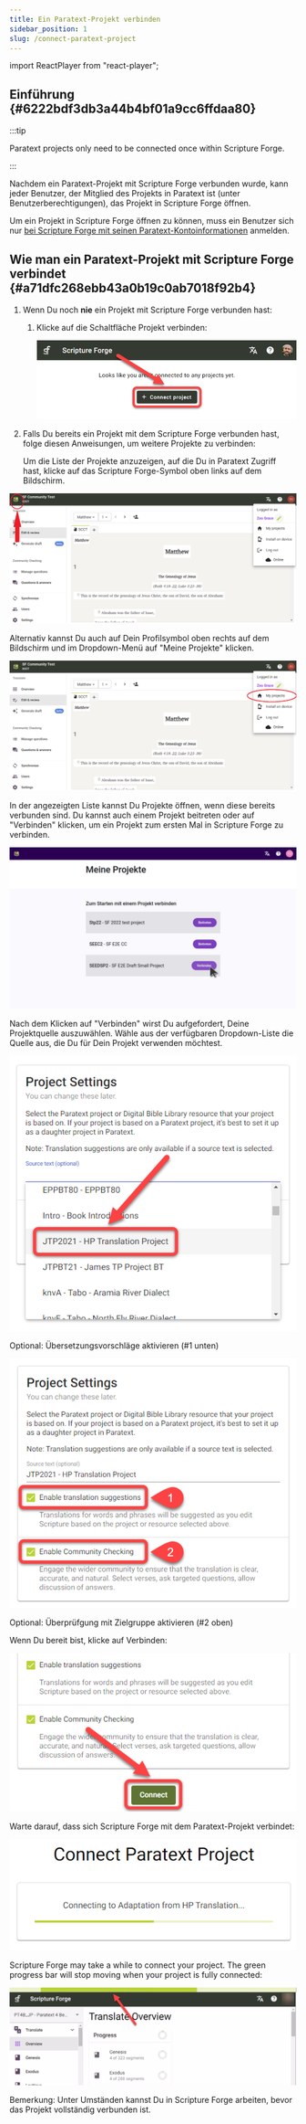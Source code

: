 ```yaml
---
title: Ein Paratext-Projekt verbinden
sidebar_position: 1
slug: /connect-paratext-project
---
```


import ReactPlayer from "react-player";

## Einführung {#6222bdf3db3a44b4bf01a9cc6ffdaa80}

:::tip

Paratext projects only need to be connected once within Scripture Forge.

:::

Nachdem ein Paratext-Projekt mit Scripture Forge verbunden wurde, kann jeder Benutzer, der Mitglied des Projekts in Paratext ist (unter Benutzerberechtigungen), das Projekt in Scripture Forge öffnen.


Um ein Projekt in Scripture Forge öffnen zu können, muss ein Benutzer sich nur [bei Scripture Forge mit seinen Paratext-Kontoinformationen](/log-in) anmelden.

<div class="player-wrapper"><ReactPlayer controls url="https://youtu.be/exEJxc19Zm4" /></div>

## Wie man ein Paratext-Projekt mit Scripture Forge verbindet {#a71dfc268ebb43a0b19c0ab7018f92b4}

1. Wenn Du noch **nie** ein Projekt mit Scripture Forge verbunden hast:
    1. Klicke auf die Schaltfläche Projekt verbinden:

        ![](./268421786.png)

2. Falls Du bereits ein Projekt mit dem Scripture Forge verbunden hast, folge diesen Anweisungen, um weitere Projekte zu verbinden:

    Um die Liste der Projekte anzuzeigen, auf die Du in Paratext Zugriff hast, klicke auf das Scripture Forge-Symbol oben links auf dem Bildschirm.

![](./2112594915.png)


Alternativ kannst Du auch auf Dein Profilsymbol oben rechts auf dem Bildschirm und im Dropdown-Menü auf "Meine Projekte" klicken.


![](./1201536679.png)


In der angezeigten Liste kannst Du Projekte öffnen, wenn diese bereits verbunden sind. Du kannst auch einem Projekt beitreten oder auf "Verbinden" klicken, um ein Projekt zum ersten Mal in Scripture Forge zu verbinden.


![](./my_projects.png)


Nach dem Klicken auf "Verbinden" wirst Du aufgefordert, Deine Projektquelle auszuwählen. Wähle aus der verfügbaren Dropdown-Liste die Quelle aus, die Du für Dein Projekt verwenden möchtest.


![](./1628956354.png)

Optional: Übersetzungsvorschläge aktivieren (#1 unten)

![](./440460267.png)

Optional: Überprüfgung mit Zielgruppe aktivieren (#2 oben)

Wenn Du bereit bist, klicke auf Verbinden:

![](./210173750.png)

Warte darauf, dass sich Scripture Forge mit dem Paratext-Projekt verbindet:

![](./1421415415.png)

Scripture Forge may take a while to connect your project. The green progress bar will stop moving when your project is fully connected:

![](./672841105.png)


Bemerkung: Unter Umständen kannst Du in Scripture Forge arbeiten, bevor das Projekt vollständig verbunden ist.

